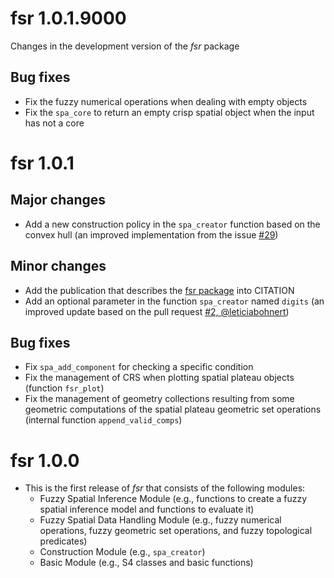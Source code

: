 # fsr 1.0.1.9000 

Changes in the development version of the _fsr_ package

## Bug fixes

- Fix the fuzzy numerical operations when dealing with empty objects
- Fix the `spa_core` to return an empty crisp spatial object when the input has not a core

# fsr 1.0.1

## Major changes

- Add a new construction policy in the `spa_creator` function based on the convex hull (an improved implementation from the issue [#29](https://github.com/accarniel/fsr/issues/29))

## Minor changes

- Add the publication that describes the [fsr package](https://dl.acm.org/doi/abs/10.1145/3474717.3484255) into CITATION
- Add an optional parameter in the function `spa_creator` named `digits` (an improved update based on the pull request [#2, @leticiabohnert](https://github.com/accarniel/fsr/pull/28))

## Bug fixes

- Fix `spa_add_component` for checking a specific condition
- Fix the management of CRS when plotting spatial plateau objects (function `fsr_plot`)
- Fix the management of geometry collections resulting from some geometric computations of the spatial plateau geometric set operations (internal function `append_valid_comps`)
  
# fsr 1.0.0

- This is the first release of _fsr_ that consists of the following modules:
  - Fuzzy Spatial Inference Module (e.g., functions to create a fuzzy spatial inference model and functions to evaluate it)
  - Fuzzy Spatial Data Handling Module (e.g., fuzzy numerical operations, fuzzy geometric set operations, and fuzzy topological predicates)
  - Construction Module (e.g., `spa_creator`)
  - Basic Module (e.g., S4 classes and basic functions)